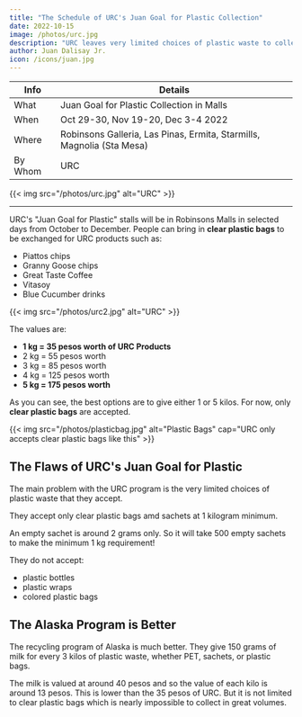 ```yaml
---
title: "The Schedule of URC's Juan Goal for Plastic Collection"
date: 2022-10-15
image: /photos/urc.jpg
description: "URC leaves very limited choices of plastic waste to collect"
author: Juan Dalisay Jr.
icon: /icons/juan.jpg
---
```




Info | Details 
--- | ---
What | Juan Goal for Plastic Collection in Malls
When | Oct 29-30, Nov 19-20, Dec 3-4 2022
Where | Robinsons Galleria, Las Pinas, Ermita, Starmills, Magnolia (Sta Mesa)
By Whom | URC

{{< img src="/photos/urc.jpg" alt="URC" >}}

---

URC's "Juan Goal for Plastic" stalls will be in Robinsons Malls in selected days from October to December. People can bring in **clear plastic bags** to be exchanged for URC products such as:

- Piattos chips
- Granny Goose chips
- Great Taste Coffee
- Vitasoy
- Blue Cucumber drinks

{{< img src="/photos/urc2.jpg" alt="URC" >}}

The values are:

- **1 kg = 35 pesos worth of URC Products**
- 2 kg = 55 pesos worth
- 3 kg = 85 pesos worth
- 4 kg = 125 pesos worth
- **5 kg = 175 pesos worth**

As you can see, the best options are to give either 1 or 5 kilos. For now, only **clear plastic bags** are accepted.

{{< img src="/photos/plasticbag.jpg" alt="Plastic Bags" cap="URC only accepts clear plastic bags like this" >}}


## The Flaws of URC's Juan Goal for Plastic

The main problem with the URC program is the very limited choices of plastic waste that they accept. 

They accept only clear plastic bags amd sachets at 1 kilogram minimum.

An empty sachet is around 2 grams only. So it will take 500 empty sachets to make the minimum 1 kg requirement!

They do not accept:
- plastic bottles
- plastic wraps
- colored plastic bags


## The Alaska Program is Better

The recycling program of Alaska is much better. They give 150 grams of milk for every 3 kilos of plastic waste, whether PET, sachets, or plastic bags.

The milk is valued at around 40 pesos and so the value of each kilo is around 13 pesos. This is lower than the 35 pesos of URC. But it is not limited to clear plastic bags which is nearly impossible to collect in great volumes. 
